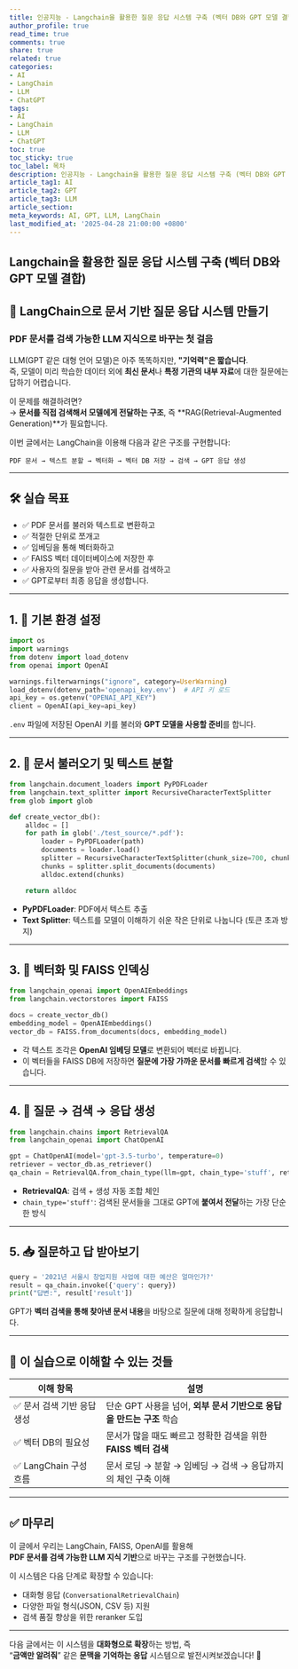 ```yaml
---
title: 인공지능 - Langchain을 활용한 질문 응답 시스템 구축 (벡터 DB와 GPT 모델 결합)
author_profile: true
read_time: true
comments: true
share: true
related: true
categories:
- AI
- LangChain
- LLM
- ChatGPT
tags:
- AI
- LangChain
- LLM
- ChatGPT
toc: true
toc_sticky: true
toc_label: 목차
description: 인공지능 - Langchain을 활용한 질문 응답 시스템 구축 (벡터 DB와 GPT 모델 결합)
article_tag1: AI
article_tag2: GPT
article_tag3: LLM
article_section: 
meta_keywords: AI, GPT, LLM, LangChain
last_modified_at: '2025-04-28 21:00:00 +0800'
---
```



## Langchain을 활용한 질문 응답 시스템 구축 (벡터 DB와 GPT 모델 결합)

## 🧠 LangChain으로 문서 기반 질문 응답 시스템 만들기  
### PDF 문서를 검색 가능한 LLM 지식으로 바꾸는 첫 걸음

LLM(GPT 같은 대형 언어 모델)은 아주 똑똑하지만, **"기억력"은 짧습니다**.  
즉, 모델이 미리 학습한 데이터 외에 **최신 문서**나 **특정 기관의 내부 자료**에 대한 질문에는 답하기 어렵습니다.

이 문제를 해결하려면?  
→ **문서를 직접 검색해서 모델에게 전달하는 구조**, 즉 **RAG(Retrieval-Augmented Generation)**가 필요합니다.

이번 글에서는 LangChain을 이용해 다음과 같은 구조를 구현합니다:

```
PDF 문서 → 텍스트 분할 → 벡터화 → 벡터 DB 저장 → 검색 → GPT 응답 생성
```

---

## 🛠️ 실습 목표

- ✅ PDF 문서를 불러와 텍스트로 변환하고
- ✅ 적절한 단위로 쪼개고
- ✅ 임베딩을 통해 벡터화하고
- ✅ FAISS 벡터 데이터베이스에 저장한 후
- ✅ 사용자의 질문을 받아 관련 문서를 검색하고
- ✅ GPT로부터 최종 응답을 생성합니다.

---

## 1. 🔧 기본 환경 설정

```python
import os
import warnings
from dotenv import load_dotenv
from openai import OpenAI

warnings.filterwarnings("ignore", category=UserWarning)
load_dotenv(dotenv_path='openapi_key.env')  # API 키 로드
api_key = os.getenv("OPENAI_API_KEY")
client = OpenAI(api_key=api_key)
```

`.env` 파일에 저장된 OpenAI 키를 불러와 **GPT 모델을 사용할 준비**를 합니다.

---

## 2. 📄 문서 불러오기 및 텍스트 분할

```python
from langchain.document_loaders import PyPDFLoader
from langchain.text_splitter import RecursiveCharacterTextSplitter
from glob import glob

def create_vector_db():
    alldoc = []
    for path in glob('./test_source/*.pdf'):
        loader = PyPDFLoader(path)
        documents = loader.load()
        splitter = RecursiveCharacterTextSplitter(chunk_size=700, chunk_overlap=20)
        chunks = splitter.split_documents(documents)
        alldoc.extend(chunks)

    return alldoc
```

- **PyPDFLoader**: PDF에서 텍스트 추출  
- **Text Splitter**: 텍스트를 모델이 이해하기 쉬운 작은 단위로 나눕니다 (토큰 초과 방지)

---

## 3. 🔢 벡터화 및 FAISS 인덱싱

```python
from langchain_openai import OpenAIEmbeddings
from langchain.vectorstores import FAISS

docs = create_vector_db()
embedding_model = OpenAIEmbeddings()
vector_db = FAISS.from_documents(docs, embedding_model)
```

- 각 텍스트 조각은 **OpenAI 임베딩 모델**로 변환되어 벡터로 바뀝니다.
- 이 벡터들을 FAISS DB에 저장하면 **질문에 가장 가까운 문서를 빠르게 검색**할 수 있습니다.

---

## 4. 🤖 질문 → 검색 → 응답 생성

```python
from langchain.chains import RetrievalQA
from langchain_openai import ChatOpenAI

gpt = ChatOpenAI(model='gpt-3.5-turbo', temperature=0)
retriever = vector_db.as_retriever()
qa_chain = RetrievalQA.from_chain_type(llm=gpt, chain_type='stuff', retriever=retriever)
```

- **RetrievalQA**: 검색 + 생성 자동 조합 체인
- `chain_type='stuff'`: 검색된 문서들을 그대로 GPT에 **붙여서 전달**하는 가장 단순한 방식

---

## 5. 📥 질문하고 답 받아보기

```python
query = '2021년 서울시 창업지원 사업에 대한 예산은 얼마인가?'
result = qa_chain.invoke({'query': query})
print("답변:", result['result'])
```

GPT가 **벡터 검색을 통해 찾아낸 문서 내용**을 바탕으로 질문에 대해 정확하게 응답합니다.

---

## 📌 이 실습으로 이해할 수 있는 것들

| 이해 항목 | 설명 |
|-----------|------|
| ✅ 문서 검색 기반 응답 생성 | 단순 GPT 사용을 넘어, **외부 문서 기반으로 응답을 만드는 구조** 학습 |
| ✅ 벡터 DB의 필요성 | 문서가 많을 때도 빠르고 정확한 검색을 위한 **FAISS 벡터 검색** |
| ✅ LangChain 구성 흐름 | 문서 로딩 → 분할 → 임베딩 → 검색 → 응답까지의 체인 구축 이해 |

---

## ✅ 마무리

이 글에서 우리는 LangChain, FAISS, OpenAI를 활용해  
**PDF 문서를 검색 가능한 LLM 지식 기반**으로 바꾸는 구조를 구현했습니다.

이 시스템은 다음 단계로 확장할 수 있습니다:

- 대화형 응답 (`ConversationalRetrievalChain`)
- 다양한 파일 형식(JSON, CSV 등) 지원
- 검색 품질 향상을 위한 reranker 도입

---

다음 글에서는 이 시스템을 **대화형으로 확장**하는 방법, 즉  
“**금액만 알려줘**” 같은 **문맥을 기억하는 응답** 시스템으로 발전시켜보겠습니다! 🚀
